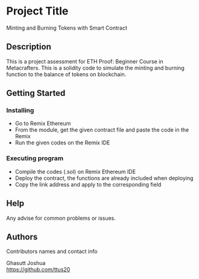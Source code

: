# Project Title

Minting and Burning Tokens with Smart Contract

## Description

This is a project assessment for ETH Proof: Beginner Course in Metacrafters. 
This is a solidity code to simulate the minting and burning function to the balance of tokens on blockchain.  

## Getting Started

### Installing

* Go to Remix Ethereum
* From the module, get the given contract file and paste the code in the Remix
* Run the given codes on the Remix IDE

### Executing program

* Compile the codes (.sol) on Remix Ethereum IDE
* Deploy the contract, the functions are already included when deploying
* Copy the link address and apply to the corresponding field

## Help

Any advise for common problems or issues.

## Authors

Contributors names and contact info

Ghasutt Joshua   
https://github.com/ttus20


